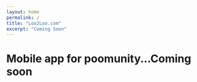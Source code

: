 ```yaml
---
layout: home
permalink: /
title: "Loo2Loo.com"
excerpt: "Coming Soon"
---
```

# Mobile app for poomunity...Coming soon